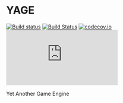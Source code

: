 # YAGE
[![Build status](https://ci.appveyor.com/api/projects/status/q0trs1c3wiv8hay5?svg=true)](https://ci.appveyor.com/project/MrJaqbq/volkhvy)
[![Build Status](https://travis-ci.org/MrJaqbq/Volkhvy.svg?branch=master)](https://travis-ci.org/MrJaqbq/Volkhvy)
[![codecov.io](https://codecov.io/github/MrJaqbq/Volkhvy/coverage.svg?branch=master)](https://codecov.io/github/MrJaqbq/Volkhvy?branch=master)
[![Test status](http://flauschig.ch/batch.php?type=tests&account=MrJaqbq&slug=Volkhvy)](https://ci.appveyor.com/project/MrJaqbq/volkhvy/build/tests)

Yet Another Game Engine
